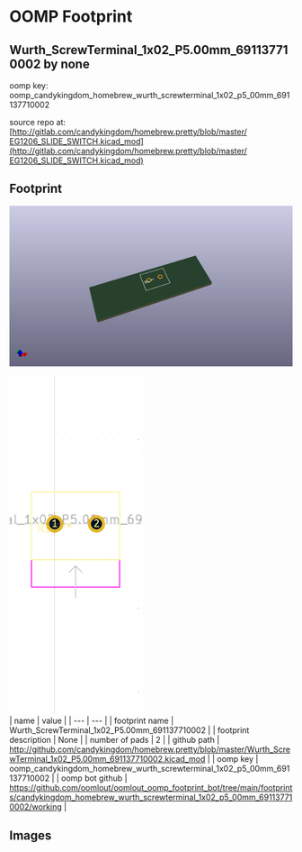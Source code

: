 # OOMP Footprint  
## Wurth_ScrewTerminal_1x02_P5.00mm_691137710002  by none  
  
oomp key: oomp_candykingdom_homebrew_wurth_screwterminal_1x02_p5_00mm_691137710002  
  
source repo at: [http://gitlab.com/candykingdom/homebrew.pretty/blob/master/‎EG1206‎_SLIDE_SWITCH.kicad_mod](http://gitlab.com/candykingdom/homebrew.pretty/blob/master/‎EG1206‎_SLIDE_SWITCH.kicad_mod)  
## Footprint  
  
[![working_kicad_pcb_3d.png](working_kicad_pcb_3d_600.png)](working_kicad_pcb_3d.png)  
  
[![working.png](working_600.png)](working.png)  
| name | value | 
| --- | --- | 
| footprint name | Wurth_ScrewTerminal_1x02_P5.00mm_691137710002 | 
| footprint description | None | 
| number of pads | 2 | 
| github path | http://github.com/candykingdom/homebrew.pretty/blob/master/Wurth_ScrewTerminal_1x02_P5.00mm_691137710002.kicad_mod | 
| oomp key | oomp_candykingdom_homebrew_wurth_screwterminal_1x02_p5_00mm_691137710002 | 
| oomp bot github | https://github.com/oomlout/oomlout_oomp_footprint_bot/tree/main/footprints/candykingdom_homebrew_wurth_screwterminal_1x02_p5_00mm_691137710002/working | 
## Images  
